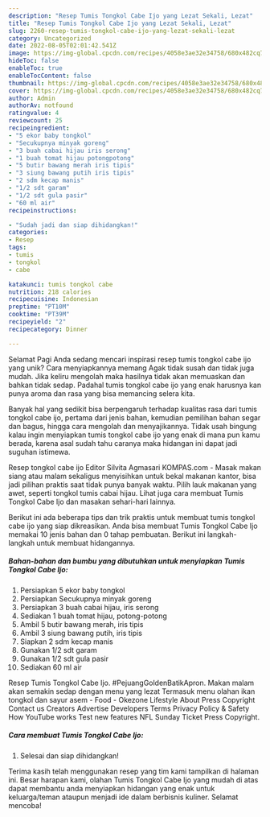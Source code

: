 ```yaml
---
description: "Resep Tumis Tongkol Cabe Ijo yang Lezat Sekali, Lezat"
title: "Resep Tumis Tongkol Cabe Ijo yang Lezat Sekali, Lezat"
slug: 2260-resep-tumis-tongkol-cabe-ijo-yang-lezat-sekali-lezat
category: Uncategorized
date: 2022-08-05T02:01:42.541Z
image: https://img-global.cpcdn.com/recipes/4058e3ae32e34758/680x482cq70/tumis-tongkol-cabe-ijo-foto-resep-utama.jpg
hideToc: false
enableToc: true
enableTocContent: false
thumbnail: https://img-global.cpcdn.com/recipes/4058e3ae32e34758/680x482cq70/tumis-tongkol-cabe-ijo-foto-resep-utama.jpg
cover: https://img-global.cpcdn.com/recipes/4058e3ae32e34758/680x482cq70/tumis-tongkol-cabe-ijo-foto-resep-utama.jpg
author: Admin
authorAv: notfound
ratingvalue: 4
reviewcount: 25
recipeingredient:
- "5 ekor baby tongkol"
- "Secukupnya minyak goreng"
- "3 buah cabai hijau iris serong"
- "1 buah tomat hijau potongpotong"
- "5 butir bawang merah iris tipis"
- "3 siung bawang putih iris tipis"
- "2 sdm kecap manis"
- "1/2 sdt garam"
- "1/2 sdt gula pasir"
- "60 ml air"
recipeinstructions:

- "Sudah jadi dan siap dihidangkan!"
categories:
- Resep
tags:
- tumis
- tongkol
- cabe

katakunci: tumis tongkol cabe 
nutrition: 218 calories
recipecuisine: Indonesian
preptime: "PT10M"
cooktime: "PT39M"
recipeyield: "2"
recipecategory: Dinner

---
```



Selamat Pagi Anda sedang mencari inspirasi resep tumis tongkol cabe ijo yang unik? Cara menyiapkannya memang Agak tidak susah dan tidak juga mudah. Jika keliru mengolah maka hasilnya tidak akan memuaskan dan bahkan tidak sedap. Padahal tumis tongkol cabe ijo yang enak harusnya kan punya aroma dan rasa yang bisa memancing selera kita.


Banyak hal yang sedikit bisa berpengaruh terhadap kualitas rasa dari tumis tongkol cabe ijo, pertama dari jenis bahan, kemudian pemilihan bahan segar dan bagus, hingga cara mengolah dan menyajikannya. Tidak usah bingung kalau ingin menyiapkan tumis tongkol cabe ijo yang enak di mana pun kamu berada, karena asal sudah tahu caranya maka hidangan ini dapat jadi suguhan istimewa.

Resep tongkol cabe ijo Editor Silvita Agmasari KOMPAS.com - Masak makan siang atau malam sekaligus menyisihkan untuk bekal makanan kantor, bisa jadi pilihan praktis saat tidak punya banyak waktu. Pilih lauk makanan yang awet, seperti tongkol tumis cabai hijau. Lihat juga cara membuat Tumis Tongkol Cabe Ijo dan masakan sehari-hari lainnya.


Berikut ini ada beberapa tips dan trik praktis untuk membuat tumis tongkol cabe ijo yang siap dikreasikan. Anda bisa membuat Tumis Tongkol Cabe Ijo memakai 10 jenis bahan dan 0 tahap pembuatan. Berikut ini langkah-langkah untuk membuat hidangannya.

<!--inarticleads1-->

##### Bahan-bahan dan bumbu yang dibutuhkan untuk menyiapkan Tumis Tongkol Cabe Ijo:

1. Persiapkan 5 ekor baby tongkol
1. Persiapkan Secukupnya minyak goreng
1. Persiapkan 3 buah cabai hijau, iris serong
1. Sediakan 1 buah tomat hijau, potong-potong
1. Ambil 5 butir bawang merah, iris tipis
1. Ambil 3 siung bawang putih, iris tipis
1. Siapkan 2 sdm kecap manis
1. Gunakan 1/2 sdt garam
1. Gunakan 1/2 sdt gula pasir
1. Sediakan 60 ml air


Resep Tumis Tongkol Cabe Ijo. #PejuangGoldenBatikApron. Makan malam akan semakin sedap dengan menu yang lezat Termasuk menu olahan ikan tongkol dan sayur asem - Food - Okezone Lifestyle About Press Copyright Contact us Creators Advertise Developers Terms Privacy Policy &amp; Safety How YouTube works Test new features NFL Sunday Ticket Press Copyright. 

<!--inarticleads2-->

##### Cara membuat Tumis Tongkol Cabe Ijo:


1. Selesai dan siap dihidangkan!



Terima kasih telah menggunakan resep yang tim kami tampilkan di halaman ini. Besar harapan kami, olahan Tumis Tongkol Cabe Ijo yang mudah di atas dapat membantu anda menyiapkan hidangan yang enak untuk keluarga/teman ataupun menjadi ide dalam berbisnis kuliner. Selamat mencoba!
